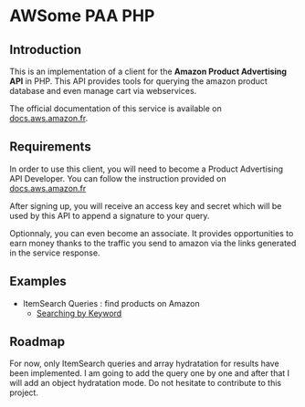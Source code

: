 AWSome PAA PHP
==============

Introduction
------------

This is an implementation of a client for the **Amazon Product Advertising API** in PHP. 
This API provides tools for querying the amazon product database and even manage cart via webservices.
 
The official documentation of this service is available on [docs.aws.amazon.fr](http://docs.aws.amazon.com/AWSECommerceService/2011-08-01/DG/Welcome.html).

Requirements
------------

In order to use this client, you will need to become a Product Advertising API Developer. 
You can follow the instruction provided on [docs.aws.amazon.fr](http://docs.aws.amazon.com/AWSECommerceService/2011-08-01/DG/becomingDev.html)

After signing up, you will receive an access key and secret which will be used by this API to append a signature to your query.

Optionnaly, you can even become an associate. It provides opportunities to earn money thanks to the traffic you send to amazon 
via the links generated in the service response.

Examples
--------

* ItemSearch Queries : find products on Amazon
    * [Searching by Keyword](doc/ItemSearch/searching_by_keyword.md)

Roadmap
-------

For now, only ItemSearch queries and array hydratation for results have been implemented. 
I am going to add the query one by one and after that I will add an object hydratation mode.
Do not hesitate to contribute to this project.